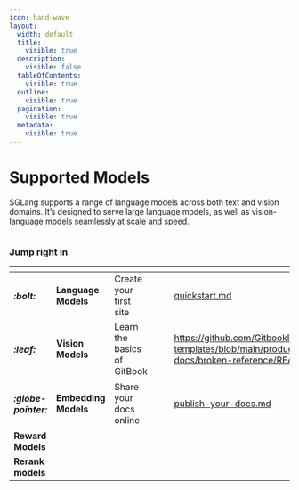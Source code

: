 ```yaml
---
icon: hand-wave
layout:
  width: default
  title:
    visible: true
  description:
    visible: false
  tableOfContents:
    visible: true
  outline:
    visible: true
  pagination:
    visible: true
  metadata:
    visible: true
---
```


# Supported Models

SGLang supports a range of language models across both text and vision domains. It’s designed to serve large language models, as well as vision-language models seamlessly at scale and speed.

<figure><img src=".gitbook/assets/sglang-models-logos.svg" alt=""><figcaption></figcaption></figure>

### Jump right in

<table data-view="cards"><thead><tr><th></th><th></th><th></th><th data-hidden data-card-cover data-type="files"></th><th data-hidden></th><th data-hidden data-card-target data-type="content-ref"></th></tr></thead><tbody><tr><td><h4><i class="fa-bolt">:bolt:</i></h4></td><td><strong>Language Models</strong></td><td>Create your first site</td><td></td><td></td><td><a href="getting-started/quickstart.md">quickstart.md</a></td></tr><tr><td><h4><i class="fa-leaf">:leaf:</i></h4></td><td><strong>Vision Models</strong></td><td>Learn the basics of GitBook</td><td></td><td></td><td><a href="https://github.com/GitbookIO/gitbook-templates/blob/main/product-docs/broken-reference/README.md">https://github.com/GitbookIO/gitbook-templates/blob/main/product-docs/broken-reference/README.md</a></td></tr><tr><td><h4><i class="fa-globe-pointer">:globe-pointer:</i></h4></td><td><strong>Embedding Models</strong></td><td>Share your docs online</td><td></td><td></td><td><a href="getting-started/publish-your-docs.md">publish-your-docs.md</a></td></tr><tr><td><strong>Reward Models</strong></td><td></td><td></td><td></td><td></td><td></td></tr><tr><td><strong>Rerank models</strong></td><td></td><td></td><td></td><td></td><td></td></tr></tbody></table>
